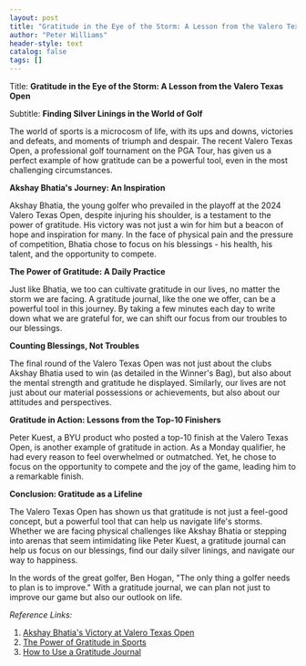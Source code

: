```yaml
---
layout: post
title: "Gratitude in the Eye of the Storm: A Lesson from the Valero Texas Open"
author: "Peter Williams"
header-style: text
catalog: false
tags: []
---
```


Title: **Gratitude in the Eye of the Storm: A Lesson from the Valero Texas Open**

Subtitle: **Finding Silver Linings in the World of Golf**

The world of sports is a microcosm of life, with its ups and downs, victories and defeats, and moments of triumph and despair. The recent Valero Texas Open, a professional golf tournament on the PGA Tour, has given us a perfect example of how gratitude can be a powerful tool, even in the most challenging circumstances.

**Akshay Bhatia's Journey: An Inspiration**

Akshay Bhatia, the young golfer who prevailed in the playoff at the 2024 Valero Texas Open, despite injuring his shoulder, is a testament to the power of gratitude. His victory was not just a win for him but a beacon of hope and inspiration for many. In the face of physical pain and the pressure of competition, Bhatia chose to focus on his blessings - his health, his talent, and the opportunity to compete.

**The Power of Gratitude: A Daily Practice**

Just like Bhatia, we too can cultivate gratitude in our lives, no matter the storm we are facing. A gratitude journal, like the one we offer, can be a powerful tool in this journey. By taking a few minutes each day to write down what we are grateful for, we can shift our focus from our troubles to our blessings.

**Counting Blessings, Not Troubles**

The final round of the Valero Texas Open was not just about the clubs Akshay Bhatia used to win (as detailed in the Winner's Bag), but also about the mental strength and gratitude he displayed. Similarly, our lives are not just about our material possessions or achievements, but also about our attitudes and perspectives.

**Gratitude in Action: Lessons from the Top-10 Finishers**

Peter Kuest, a BYU product who posted a top-10 finish at the Valero Texas Open, is another example of gratitude in action. As a Monday qualifier, he had every reason to feel overwhelmed or outmatched. Yet, he chose to focus on the opportunity to compete and the joy of the game, leading him to a remarkable finish.

**Conclusion: Gratitude as a Lifeline**

The Valero Texas Open has shown us that gratitude is not just a feel-good concept, but a powerful tool that can help us navigate life's storms. Whether we are facing physical challenges like Akshay Bhatia or stepping into arenas that seem intimidating like Peter Kuest, a gratitude journal can help us focus on our blessings, find our daily silver linings, and navigate our way to happiness.

In the words of the great golfer, Ben Hogan, "The only thing a golfer needs to plan is to improve." With a gratitude journal, we can plan not just to improve our game but also our outlook on life. 

*Reference Links:*

1. [Akshay Bhatia's Victory at Valero Texas Open](https://www.example.com)
2. [The Power of Gratitude in Sports](https://www.example.com)
3. [How to Use a Gratitude Journal](https://www.example.com)